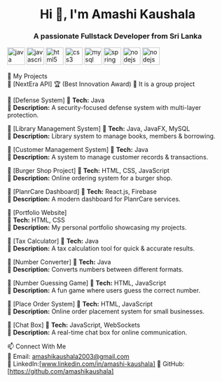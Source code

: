 <h1 align="center">Hi 👋, I'm Amashi Kaushala</h1>
<h3 align="center">A passionate Fullstack Developer from Sri Lanka</h3>
<p align="left">  
  <img src="https://cdn.jsdelivr.net/gh/devicons/devicon/icons/java/java-original.svg" alt="java" width="40" height="40"/>  
  <img src="https://cdn.jsdelivr.net/gh/devicons/devicon/icons/javascript/javascript-original.svg" alt="javascript" width="40" height="40"/>  
  <img src="https://cdn.jsdelivr.net/gh/devicons/devicon/icons/html5/html5-original.svg" alt="html5" width="40" height="40"/>  
  <img src="https://cdn.jsdelivr.net/gh/devicons/devicon/icons/css3/css3-original.svg" alt="css3" width="40" height="40"/>  
  <img src="https://cdn.jsdelivr.net/gh/devicons/devicon/icons/mysql/mysql-original.svg" alt="mysql" width="40" height="40"/>  
  <img src="https://cdn.jsdelivr.net/gh/devicons/devicon/icons/spring/spring-original.svg" alt="spring" width="40" height="40"/>  
  <img src="https://cdn.jsdelivr.net/gh/devicons/devicon/icons/nodejs/nodejs-original.svg" alt="nodejs" width="40" height="40"/> 
   <img src="https://cdn.jsdelivr.net/gh/devicons/devicon/icons/nodejs/springboot-original.svg" alt="nodejs" width="40" height="40"/>
</p>  

 🌟 My Projects  
 🔹 [NextEra API]  🏆 (Best Innovation Award)
🔹 It is a group project

 🔹 [Defense System] 
🔹 **Tech:** Java  
🔹 **Description:** A security-focused defense system with multi-layer protection.  

🔹 [Library Management System] 
🔹 **Tech:** Java, JavaFX, MySQL  
🔹 **Description:** Library system to manage books, members & borrowing.  

🔹 [Customer Management System] 
🔹 **Tech:** Java  
🔹 **Description:** A system to manage customer records & transactions.  

 🔹 [Burger Shop Project] 
🔹 **Tech:** HTML, CSS, JavaScript  
🔹 **Description:** Online ordering system for a burger shop.  

 🔹 [PlanrCare Dashboard] 
🔹 **Tech:** React.js, Firebase  
🔹 **Description:** A modern dashboard for PlanrCare services.  

 🔹 [Portfolio Website]   
🔹 **Tech:** HTML, CSS  
🔹 **Description:** My personal portfolio showcasing my projects.  

 🔹 [Tax Calculator] 
🔹 **Tech:** Java  
🔹 **Description:** A tax calculation tool for quick & accurate results.  

 🔹 [Number Converter] 
🔹 **Tech:** Java  
🔹 **Description:** Converts numbers between different formats.  

 🔹 [Number Guessing Game] 
🔹 **Tech:** HTML, JavaScript  
🔹 **Description:** A fun game where users guess the correct number.  

🔹 [Place Order System] 
🔹 **Tech:** HTML, JavaScript  
🔹 **Description:** Online order placement system for small businesses.  

 🔹 [Chat Box] 
🔹 **Tech:** JavaScript, WebSockets  
🔹 **Description:** A real-time chat box for online communication.  

 📫 Connect With Me  
📧 Email: amashikaushala2003@gmail.com  
💼 LinkedIn:[www.linkedin.com/in/amashi-kaushala] 
🚀 GitHub: [https://github.com/amashikaushala] 
